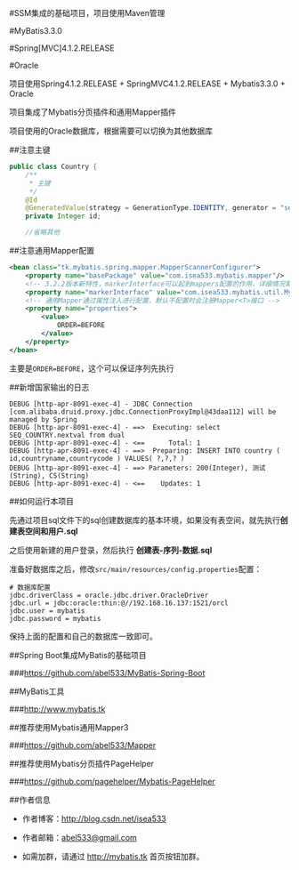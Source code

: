 #SSM集成的基础项目，项目使用Maven管理

#MyBatis3.3.0

#Spring[MVC]4.1.2.RELEASE

#Oracle

项目使用Spring4.1.2.RELEASE + SpringMVC4.1.2.RELEASE + Mybatis3.3.0 + Oracle

项目集成了Mybatis分页插件和通用Mapper插件

项目使用的Oracle数据库，根据需要可以切换为其他数据库

##注意主键

```java
public class Country {
    /**
     * 主键
     */
    @Id
    @GeneratedValue(strategy = GenerationType.IDENTITY, generator = "select SEQ_COUNTRY.nextval from dual")
    private Integer id;

    //省略其他
```

##注意通用Mapper配置
```xml
<bean class="tk.mybatis.spring.mapper.MapperScannerConfigurer">
    <property name="basePackage" value="com.isea533.mybatis.mapper"/>
    <!-- 3.2.2版本新特性，markerInterface可以起到mappers配置的作用，详细情况需要看Marker接口类 -->
    <property name="markerInterface" value="com.isea533.mybatis.util.MyMapper"/>
    <!-- 通用Mapper通过属性注入进行配置，默认不配置时会注册Mapper<T>接口 -->
    <property name="properties">
        <value>
            ORDER=BEFORE
        </value>
    </property>
</bean>
```
主要是`ORDER=BEFORE`，这个可以保证序列先执行

##新增国家输出的日志

```
DEBUG [http-apr-8091-exec-4] - JDBC Connection [com.alibaba.druid.proxy.jdbc.ConnectionProxyImpl@43daa112] will be managed by Spring
DEBUG [http-apr-8091-exec-4] - ==>  Executing: select SEQ_COUNTRY.nextval from dual
DEBUG [http-apr-8091-exec-4] - <==      Total: 1
DEBUG [http-apr-8091-exec-4] - ==>  Preparing: INSERT INTO country ( id,countryname,countrycode ) VALUES( ?,?,? )
DEBUG [http-apr-8091-exec-4] - ==> Parameters: 200(Integer), 测试(String), CS(String)
DEBUG [http-apr-8091-exec-4] - <==    Updates: 1
```

##如何运行本项目

先通过项目sql文件下的sql创建数据库的基本环境，如果没有表空间，就先执行**创建表空间和用户.sql**

之后使用新建的用户登录，然后执行 **创建表-序列-数据.sql**

准备好数据库之后，修改`src/main/resources/config.properties`配置：
```
# 数据库配置
jdbc.driverClass = oracle.jdbc.driver.OracleDriver
jdbc.url = jdbc:oracle:thin:@//192.168.16.137:1521/orcl
jdbc.user = mybatis
jdbc.password = mybatis
```

保持上面的配置和自己的数据库一致即可。

##Spring Boot集成MyBatis的基础项目

###https://github.com/abel533/MyBatis-Spring-Boot

##MyBatis工具

###http://www.mybatis.tk

##推荐使用Mybatis通用Mapper3

###https://github.com/abel533/Mapper

##推荐使用Mybatis分页插件PageHelper

###https://github.com/pagehelper/Mybatis-PageHelper

##作者信息

- 作者博客：http://blog.csdn.net/isea533

- 作者邮箱：abel533@gmail.com

- 如需加群，请通过 http://mybatis.tk 首页按钮加群。
